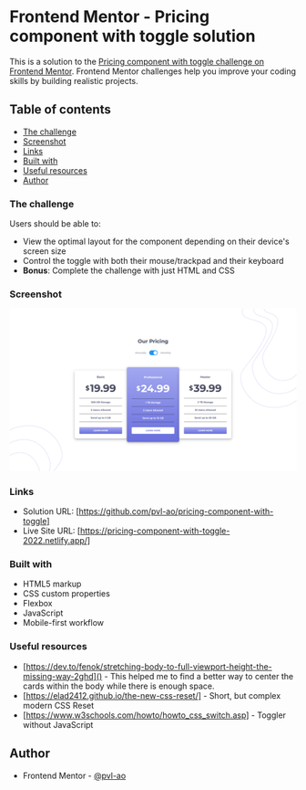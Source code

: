 # Frontend Mentor - Pricing component with toggle solution

This is a solution to the [Pricing component with toggle challenge on Frontend Mentor](https://www.frontendmentor.io/challenges/pricing-component-with-toggle-8vPwRMIC). Frontend Mentor challenges help you improve your coding skills by building realistic projects.

## Table of contents

- [The challenge](#the-challenge)
- [Screenshot](#screenshot)
- [Links](#links)
- [Built with](#built-with)
- [Useful resources](#useful-resources)
- [Author](#author)

### The challenge

Users should be able to:

- View the optimal layout for the component depending on their device's screen size
- Control the toggle with both their mouse/trackpad and their keyboard
- **Bonus**: Complete the challenge with just HTML and CSS

### Screenshot

![](/images/screenshot.png)

### Links

- Solution URL: [https://github.com/pvl-ao/pricing-component-with-toggle]
- Live Site URL: [https://pricing-component-with-toggle-2022.netlify.app/]

### Built with

- HTML5 markup
- CSS custom properties
- Flexbox
- JavaScript
- Mobile-first workflow

### Useful resources

- [https://dev.to/fenok/stretching-body-to-full-viewport-height-the-missing-way-2ghd]() - This helped me to find a better way to center the cards within the body while there is enough space.
- [https://elad2412.github.io/the-new-css-reset/] - Short, but complex modern CSS Reset
- [https://www.w3schools.com/howto/howto_css_switch.asp] - Toggler without JavaScript

## Author

- Frontend Mentor - [@pvl-ao](https://www.frontendmentor.io/profile/pvl-ao)
